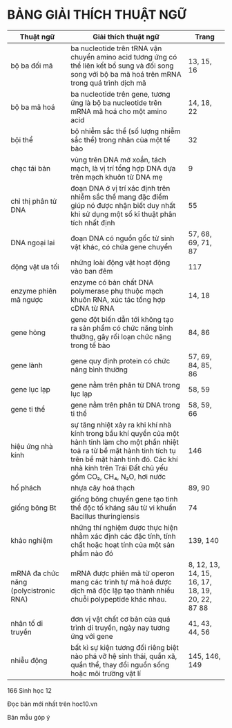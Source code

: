 # BẢNG GIẢI THÍCH THUẬT NGỮ

| Thuật ngữ | Giải thích thuật ngữ | Trang |
|-----------|----------------------|-------|
| bộ ba đối mã | ba nucleotide trên tRNA vận chuyển amino acid tương ứng có thể liên kết bổ sung và đối song song với bộ ba mã hoá trên mRNA trong quá trình dịch mã | 13, 15, 16 |
| bộ ba mã hoá | ba nucleotide trên gene, tương ứng là bộ ba nucleotide trên mRNA mã hoá cho một amino acid | 14, 18, 22 |
| bội thể | bộ nhiễm sắc thể (số lượng nhiễm sắc thể) trong nhân của một tế bào | 32 |
| chạc tái bản | vùng trên DNA mở xoắn, tách mạch, là vị trí tổng hợp DNA dựa trên mạch khuôn từ DNA mẹ | 9 |
| chỉ thị phân tử DNA | đoạn DNA ở vị trí xác định trên nhiễm sắc thể mang đặc điểm giúp nó được nhận biết duy nhất khi sử dụng một số kĩ thuật phân tích nhất định | 55 |
| DNA ngoại lai | đoạn DNA có nguồn gốc từ sinh vật khác, có chứa gene chuyển | 57, 68, 69, 71, 87 |
| động vật ưa tối | những loài động vật hoạt động vào ban đêm | 117 |
| enzyme phiên mã ngược | enzyme có bản chất DNA polymerase phụ thuộc mạch khuôn RNA, xúc tác tổng hợp cDNA từ RNA | 14, 18 |
| gene hỏng | gene đột biến dẫn tới không tạo ra sản phẩm có chức năng bình thường, gây rối loạn chức năng trong tế bào | 84, 86 |
| gene lành | gene quy định protein có chức năng bình thường | 57, 69, 84, 85, 86 |
| gene lục lạp | gene nằm trên phân tử DNA trong lục lạp | 58, 59 |
| gene ti thể | gene nằm trên phân tử DNA trong ti thể | 58, 59, 66 |
| hiệu ứng nhà kính | sự tăng nhiệt xảy ra khi khí nhà kính trong bầu khí quyển của một hành tinh làm cho một phần nhiệt toả ra từ bề mặt hành tinh tích tụ trên bề mặt hành tinh đó. Các khí nhà kính trên Trái Đất chủ yếu gồm CO₂, CH₄, N₂O, hơi nước | 146 |
| hố phách | nhựa cây hoá thạch | 89, 90 |
| giống bông Bt | giống bông chuyển gene tạo tinh thể độc tố kháng sâu từ vi khuẩn Bacillus thuringiensis | 74 |
| khảo nghiệm | những thí nghiệm được thực hiện nhằm xác định các đặc tính, tính chất hoặc hoạt tính của một sản phẩm nào đó | 139, 140 |
| mRNA đa chức năng (polycistronic RNA) | mRNA được phiên mã từ operon mang các trình tự mã hoá được dịch mã độc lập tạo thành nhiều chuỗi polypeptide khác nhau. | 8, 12, 13, 14, 15, 16, 17, 18, 19, 20, 22, 87 88 |
| nhân tố di truyền | đơn vị vật chất cơ bản của quá trình di truyền, ngày nay tương ứng với gene | 41, 43, 44, 56 |
| nhiễu động | bất kì sự kiện tương đối riêng biệt nào phá vỡ hệ sinh thái, quần xã, quần thể, thay đổi nguồn sống hoặc môi trường vật lí | 145, 146, 149 |

166 Sinh học 12

Đọc bản mới nhất trên hoc10.vn

Bản mẫu góp ý